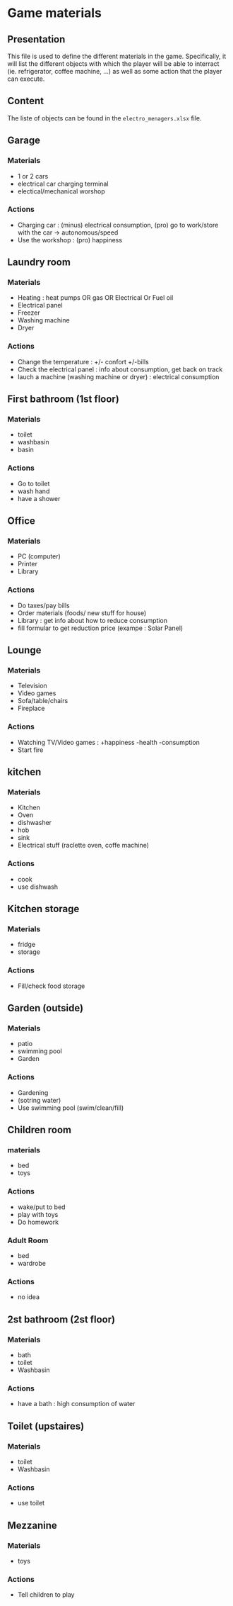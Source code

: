# Game materials

## Presentation

This file is used to define the different materials in the game.
Specifically, it will list the different objects with which the player will be able to interract (ie. refrigerator, coffee machine, ...) as well as some action
that the player can execute.

## Content

The liste of objects can be found in the ```electro_menagers.xlsx``` file.

## Garage
### Materials
- 1 or 2 cars
- electrical car charging terminal
- electical/mechanical worshop

### Actions
- Charging car : (minus) electrical consumption, (pro) go to work/store with the car -> autonomous/speed
- Use the workshop : (pro) happiness

## Laundry room
### Materials
- Heating : heat pumps OR gas OR Electrical Or Fuel oil
- Electrical panel
- Freezer
- Washing machine
- Dryer
 
### Actions
- Change the temperature : +/- confort +/-bills
- Check the electrical panel : info about consumption, get back on track
- lauch a machine (washing machine or dryer) : electrical consumption

## First bathroom (1st floor)
### Materials 
- toilet
- washbasin
- basin

### Actions
- Go to toilet
- wash hand
- have a shower

## Office
### Materials
- PC (computer)
- Printer
- Library
### Actions
- Do taxes/pay bills
- Order materials (foods/ new stuff for house)
- Library : get info about how to reduce consumption
- fill formular to get reduction price (exampe : Solar Panel)

## Lounge
### Materials
- Television
- Video games
- Sofa/table/chairs
- Fireplace
### Actions
- Watching TV/Video games : +happiness -health -consumption
- Start fire 
## kitchen
### Materials
- Kitchen
- Oven
- dishwasher
- hob
- sink
- Electrical stuff (raclette oven, coffe machine)
### Actions
- cook
- use dishwash
## Kitchen storage
### Materials
- fridge
- storage
### Actions
- Fill/check food storage

## Garden (outside)
### Materials
- patio
- swimming pool
- Garden
### Actions
- Gardening
- (sotring water)
- Use swimming pool (swim/clean/fill)

## Children room
### materials
- bed
- toys
### Actions
- wake/put to bed
- play with toys
- Do homework
### Adult Room
- bed
- wardrobe
### Actions
- no idea

## 2st bathroom (2st floor)
### Materials
- bath
- toilet
- Washbasin
### Actions
- have a bath : high consumption of water
## Toilet (upstaires)
### Materials
- toilet
- Washbasin
### Actions
- use toilet

## Mezzanine
### Materials
- toys
### Actions
- Tell children to play
